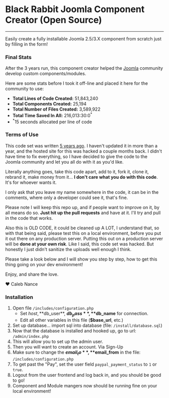 # Black Rabbit Joomla Component Creator (Open Source)

---

Easily create a fully installable Joomla 2.5/3.X component from scratch just by filling in the form!

### Final Stats

After the 3 years run, this component creator helped the [Joomla](https://www.joomla.org) community develop custom components/modules.

Here are some stats before I took it off-line and placed it here for the community to use:

- **Total Lines of Code Created:** 51,843,240
- **Total Components Created:** 25,194
- **Total Number of Files Created:** 3,589,922
- **Total Time Saved In All:** 216,013:30:0<sup>\*</sup>
- <sup>\*</sup>15 seconds allocated per line of code

### Terms of Use

This code set was written [5 years ago](https://twitter.com/calebnance/status/335807921076178944). I haven't updated it in more than a year, and the hosted site for this was hacked a couple months back. I didn't have time to fix everything, so I have decided to give the code to the Joomla community and let you all do with it as you'd like.

Literally anything goes, take this code apart, add to it, fork it, clone it, rebrand it, make money from it... **I don't care what you do with this code**. It's for whoever wants it.

I only ask that you leave my name somewhere in the code, it can be in the comments, where only a developer could see it, that's fine.

Please note I will keep this repo up, and if people want to improve on it, by all means do so. **Just hit up the pull requests** and have at it. I'll try and pull in the code that works.

Also this is OLD CODE, it could be cleaned up A LOT, I understand that, so with that being said, please test this on a local environment, before you put it out there on any production server. Putting this out on a production server will be **done at your own risk**. Like I said, this code set was hacked. But honestly I just didn't sanitize the uploads well enough I think.

Please take a look below and I will show you step by step, how to get this thing going on your dev environment!

Enjoy, and share the love.

:heart: Caleb Nance

### Installation

1.  Open file `/includes/configuration.php`
    - Set $host, **$db_user**, **$db_pass**, **$db_name** for connection.
    - Edit all other variables in this file (**$base_url**, etc.)
2.  Set up database... import sql into database (file: `/install/database.sql`)
3.  Now that the database is installed and hooked up, go to url: `/admin/index.php`
4.  This will allow you to set up the admin user.
5.  Then you will want to create an account. Via Sign-Up
6.  Make sure to change the **$email_to**, **$email_from** in the file: `/includes/configuration.php`
7.  To get past the "Pay", set the user field `paypal_payment_status` to `1` or `true`.
8.  Logout from the user frontend and log back in, and you should be good to go!
9.  Component and Module mangers now should be running fine on your local environment!
